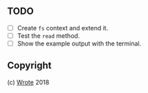 
## TODO

- [ ] Create `fs` context and extend it.
- [ ] Test the `read` method.
- [ ] Show the example output with the terminal.

## Copyright

(c) [Wrote][1] 2018

[1]: https://wrote.cc